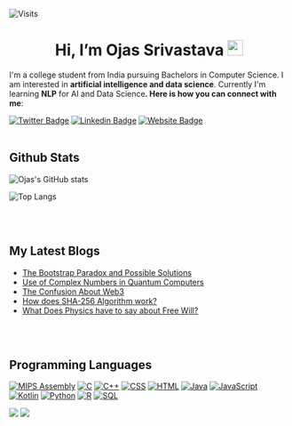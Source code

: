 ![Visits](https://visitor-badge.laobi.icu/badge?page_id=Ojas1804.Ojas1804)

<h1 align="center"> Hi, I’m Ojas Srivastava 
<img src="https://media.giphy.com/media/hvRJCLFzcasrR4ia7z/giphy.gif" width="28"></h1>

I'm a college student from India pursuing Bachelors in Computer Science.  I am interested in **artificial intelligence and data science**.  Currently I'm learning **NLP** for AI and Data Science<b>.  Here is how you can connect with me</b>:

[![Twitter Badge](https://img.shields.io/badge/ojas-twitter-blue?style=flat&labelColor=1ca0f1&logo=twitter&logoColor=white&link=https://twitter.com/srivastava_ojas)](https://twitter.com/srivastava_ojas)
[![Linkedin Badge](https://img.shields.io/badge/ojas-linkedIn-blueviolet?style=flat&logo=Linkedin&logoColor=white&link=https://www.linkedin.com/in/ojas-srivastava-94bb051bb/)](https://www.linkedin.com/in/ojas-srivastava-94bb051bb/)
[![Website Badge](https://img.shields.io/badge/ojas-website-success?style=flat&logo=Google-Chrome&logoColor=white&link=https://ojas-srivastava.xyz)](https://ojas1804.github.io/portfolio/)
<br /><br />
<!---
Ojas1804/Ojas1804 is a ✨ special ✨ repository because its `README.md` (this file) appears on your GitHub profile.
You can click the Preview link to take a look at your changes.
--->
## Github Stats
![Ojas's GitHub stats](https://github-readme-stats.vercel.app/api?username=Ojas1804&show_icons=true&theme=radical)

![Top Langs](https://github-readme-stats.vercel.app/api/top-langs/?username=anuraghazra&hide_progress=true)

<!-- [![willianrod's wakatime stats](https://github-readme-stats.vercel.app/api/wakatime?username=willianrod)](https://github.com/anuraghazra/github-readme-stats) -->

<br /><br />
## My Latest Blogs

- <a href = "https://www.s-tronomic.in/post/97"> The Bootstrap Paradox and Possible Solutions </a>
- <a href = "https://www.s-tronomic.in/post/96"> Use of Complex Numbers in Quantum Computers </a>
- <a href = "https://www.s-tronomic.in/post/95"> The Confusion About Web3 </a>
- <a href = "https://www.s-tronomic.in/post/93"> How does SHA-256 Algorithm work? </a>
- <a href = "https://www.s-tronomic.in/post/92"> What Does Physics have to say about Free Will? </a>

<br /><br />
## Programming Languages

<p>
  <a href="https://github.com/search?q=user%3ADenverCoder1+language%3Aassembly"><img alt="MIPS Assembly" src="https://custom-icon-badges.herokuapp.com/badge/Assembly-525252.svg?logo=asm-hex&logoColor=white"></a>
  <a href="https://github.com/search?q=user%3ADenverCoder1+language%3Ac"><img alt="C" src="https://custom-icon-badges.herokuapp.com/badge/C-03599C.svg?logo=c-in-hexagon&logoColor=white"></a>
    <a href="https://github.com/search?q=user%3ADenverCoder1+language%3Acpp"><img alt="C++" src="https://custom-icon-badges.herokuapp.com/badge/C++-9C033A.svg?logo=cpp2&logoColor=white"></a>
  <a href="https://github.com/search?q=user%3ADenverCoder1+language%3Acss"><img alt="CSS" src="https://img.shields.io/badge/CSS-1572B6.svg?logo=css3&logoColor=white"></a>
  <a href="https://github.com/search?q=user%3ADenverCoder1+language%3Ahtml"><img alt="HTML" src="https://img.shields.io/badge/HTML-E34F26.svg?logo=html5&logoColor=white"></a>
    <a href="https://github.com/search?q=user%3ADenverCoder1+language%3Ajava"><img alt="Java" src="https://img.shields.io/badge/Java-007396.svg?logo=java&logoColor=white"></a>
    <a href="https://github.com/search?q=user%3ADenverCoder1+language%3Ajavascript"><img alt="JavaScript" src="https://img.shields.io/badge/JavaScript-F7DF1E.svg?logo=javascript&logoColor=black"></a>
  <a href="https://github.com/search?q=user%3ADenverCoder1+language%3Akotlin"><img alt="Kotlin" src="https://img.shields.io/badge/Kotlin-0095D5.svg?logo=Kotlin&logoColor=white"></a>
  <a href="https://github.com/search?q=user%3ADenverCoder1+language%3Apython"><img alt="Python" src="https://img.shields.io/badge/Python-14354C.svg?logo=python&logoColor=white"></a>
  <a href="https://github.com/search?q=user%3ADenverCoder1+language%3Ar"><img alt="R" src="https://img.shields.io/badge/R-276DC3.svg?logo=r&logoColor=white"></a>
  <a href="https://github.com/search?q=user%3ADenverCoder1+language%3Asql"><img alt="SQL" src="https://custom-icon-badges.herokuapp.com/badge/SQL-025E8C.svg?logo=database&logoColor=white"></a>
  
[![](https://github-readme-stats.vercel.app/api/pin/?username=Ojas1804&repo=InfoRet-System&theme=dark)](https://github.com/Ojas1804/InfoRet-System)
[![](https://github-readme-stats.vercel.app/api/pin/?username=Ojas1804&repo=Rank-Retrieval-Model&theme=dark)](https://github.com/Ojas1804/Rank-Retrieval-Model)

